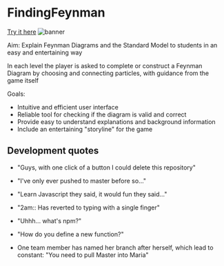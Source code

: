 # FindingFeynman

[Try it here](http://goo.gl/T8t7sv) ![banner](assets/banner.png)

Aim: Explain Feynman Diagrams and the Standard Model to students in an easy and entertaining way

In each level the player is asked to complete or construct a Feynman Diagram by choosing and connecting particles, with guidance from the game itself

Goals:

- Intuitive and efficient user interface
- Reliable tool for checking if the diagram is valid and correct
- Provide easy to understand explanations and background information
- Include an entertaining "storyline" for the game

## Development quotes

- "Guys, with one click of a button I could delete this repository"
- "I've only ever pushed to master before so..."
- "Learn Javascript they said, it would fun they said..."
- "2am:: Has reverted to typing with a single finger"
- "Uhhh... what's npm?"
- "How do you define a new function?"

- One team member has named her branch after herself, which lead to constant: "You need to pull Master into Maria"
